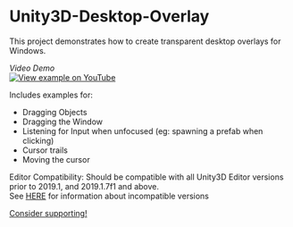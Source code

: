 # Unity3D-Desktop-Overlay

This project demonstrates how to create transparent desktop overlays for Windows.

*Video Demo*    
[![View example on YouTube](https://img.youtube.com/vi/0q-WCm_jOnE/0.jpg)](https://www.youtube.com/watch?v=0q-WCm_jOnE)

Includes examples for:
- Dragging Objects
- Dragging the Window
- Listening for Input when unfocused (eg: spawning a prefab when clicking)
- Cursor trails
- Moving the cursor

Editor Compatibility:
Should be compatible with all Unity3D Editor versions prior to 2019.1, and 2019.1.7f1 and above.    
See [HERE](https://forum.unity.com/threads/window-as-transparent-overlay-not-working-since-2018-3-0b12.593653/) for information about incompatible versions

[Consider supporting!](https://pheonise.itch.io/tip-jar)
